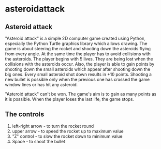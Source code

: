 # asteroidattack

Asteroid attack
-------------------

"Asteroid attack" is a simple 2D computer game created using Python, especially the Python Turtle graphics library which allows drawing. The game is about steering the rocket and shooting down the asteroids flying from every angle. At the same time the player has to avoid collisions with the asteroids. The player begins with 5 lives. They are being lost when the collisions with the asteroids occur. Also, the player is able to gain points by shooting down the small asteroids which appear after shooting down the big ones. Every small asteroid shot down results in +10 points. Shooting a new bullet is possible only when the previous one has crossed the game window lines or has hit any asteroid.

"Asteroid attack" can't be won. The game's aim is to gain as many points as it is possible. When the player loses the last life, the game stops. 

The controls
-------------------

1) left-right arrow - to turn the rocket round
2) upper arrow - to speed the rocket up to maximum value
3) "Z" control - to slow the rocket down to minimum value
4) Space - to shoot the bullet

